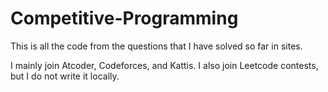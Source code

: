 # Competitive-Programming
This is all the code from the questions that I have solved so far in sites.

I mainly join Atcoder, Codeforces, and Kattis. I also join Leetcode contests, but I do not write it locally.
